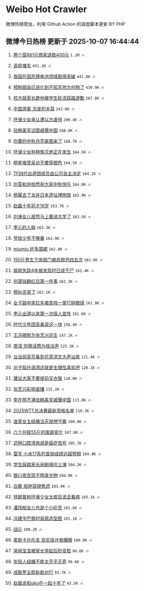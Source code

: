 # Weibo Hot Crawler 



微博热榜爬虫，利用 Github Action 的调度脚本更新 BY PHP 


## 微博今日热榜 更新于 2025-10-07 16:44:44 
1. [两个菜661元商家退款400元](https://s.weibo.com/weibo?q=%23%E4%B8%A4%E4%B8%AA%E8%8F%9C661%E5%85%83%E5%95%86%E5%AE%B6%E9%80%80%E6%AC%BE400%E5%85%83%23&t=31&band_rank=1&Refer=top) `1.1M 🔥` 

1. [返程堵车](https://s.weibo.com/weibo?q=%E8%BF%94%E7%A8%8B%E5%A0%B5%E8%BD%A6&t=31&band_rank=2&Refer=top) `451.3K 🔥` 

1. [我国在固态锂电池领域取得突破](https://s.weibo.com/weibo?q=%23%E6%88%91%E5%9B%BD%E5%9C%A8%E5%9B%BA%E6%80%81%E9%94%82%E7%94%B5%E6%B1%A0%E9%A2%86%E5%9F%9F%E5%8F%96%E5%BE%97%E7%AA%81%E7%A0%B4%23&t=31&band_rank=3&Refer=top) `441.0K 🔥` 

1. [预制甜品已进化到不知天地为何物了](https://s.weibo.com/weibo?q=%E9%A2%84%E5%88%B6%E7%94%9C%E5%93%81%E5%B7%B2%E8%BF%9B%E5%8C%96%E5%88%B0%E4%B8%8D%E7%9F%A5%E5%A4%A9%E5%9C%B0%E4%B8%BA%E4%BD%95%E7%89%A9%E4%BA%86&t=31&band_rank=4&Refer=top) `439.9K 🔥` 

1. [校方就家长跪地被学生轮流踩踏道歉](https://s.weibo.com/weibo?q=%23%E6%A0%A1%E6%96%B9%E5%B0%B1%E5%AE%B6%E9%95%BF%E8%B7%AA%E5%9C%B0%E8%A2%AB%E5%AD%A6%E7%94%9F%E8%BD%AE%E6%B5%81%E8%B8%A9%E8%B8%8F%E9%81%93%E6%AD%89%23&t=31&band_rank=5&Refer=top) `267.8K 🔥` 

1. [中国游客 泡发的木耳](https://s.weibo.com/weibo?q=%E4%B8%AD%E5%9B%BD%E6%B8%B8%E5%AE%A2%20%E6%B3%A1%E5%8F%91%E7%9A%84%E6%9C%A8%E8%80%B3&t=31&band_rank=6&Refer=top) `243.0K 🔥` 

1. [环保少女承认遭以方虐待](https://s.weibo.com/weibo?q=%23%E7%8E%AF%E4%BF%9D%E5%B0%91%E5%A5%B3%E6%89%BF%E8%AE%A4%E9%81%AD%E4%BB%A5%E6%96%B9%E8%99%90%E5%BE%85%23&t=31&band_rank=7&Refer=top) `200.4K 🔥` 

1. [驻韩美军试图威慑中国](https://s.weibo.com/weibo?q=%23%E9%A9%BB%E9%9F%A9%E7%BE%8E%E5%86%9B%E8%AF%95%E5%9B%BE%E5%A8%81%E6%85%91%E4%B8%AD%E5%9B%BD%23&t=31&band_rank=8&Refer=top) `188.0K 🔥` 

1. [你要的中秋月亮美图来了](https://s.weibo.com/weibo?q=%23%E4%BD%A0%E8%A6%81%E7%9A%84%E4%B8%AD%E7%A7%8B%E6%9C%88%E4%BA%AE%E7%BE%8E%E5%9B%BE%E6%9D%A5%E4%BA%86%23&t=31&band_rank=9&Refer=top) `168.7K 🔥` 

1. [环保少女称种族灭绝正在发生](https://s.weibo.com/weibo?q=%23%E7%8E%AF%E4%BF%9D%E5%B0%91%E5%A5%B3%E7%A7%B0%E7%A7%8D%E6%97%8F%E7%81%AD%E7%BB%9D%E6%AD%A3%E5%9C%A8%E5%8F%91%E7%94%9F%23&t=31&band_rank=10&Refer=top) `164.5K 🔥` 

1. [明星接受采访不要穿橙色](https://s.weibo.com/weibo?q=%E6%98%8E%E6%98%9F%E6%8E%A5%E5%8F%97%E9%87%87%E8%AE%BF%E4%B8%8D%E8%A6%81%E7%A9%BF%E6%A9%99%E8%89%B2&t=31&band_rank=11&Refer=top) `164.5K 🔥` 

1. [TF四代出道团成员由公司自主决定](https://s.weibo.com/weibo?q=TF%E5%9B%9B%E4%BB%A3%E5%87%BA%E9%81%93%E5%9B%A2%E6%88%90%E5%91%98%E7%94%B1%E5%85%AC%E5%8F%B8%E8%87%AA%E4%B8%BB%E5%86%B3%E5%AE%9A&t=31&band_rank=12&Refer=top) `164.2K 🔥` 

1. [刘雯和井柏然祝大家中秋快乐](https://s.weibo.com/weibo?q=%E5%88%98%E9%9B%AF%E5%92%8C%E4%BA%95%E6%9F%8F%E7%84%B6%E7%A5%9D%E5%A4%A7%E5%AE%B6%E4%B8%AD%E7%A7%8B%E5%BF%AB%E4%B9%90&t=31&band_rank=13&Refer=top) `164.0K 🔥` 

1. [杨幂去了龙井日本遗址博物馆](https://s.weibo.com/weibo?q=%E6%9D%A8%E5%B9%82%E5%8E%BB%E4%BA%86%E9%BE%99%E4%BA%95%E6%97%A5%E6%9C%AC%E9%81%97%E5%9D%80%E5%8D%9A%E7%89%A9%E9%A6%86&t=31&band_rank=14&Refer=top) `163.9K 🔥` 

1. [赵磊十年前才16岁](https://s.weibo.com/weibo?q=%23%E8%B5%B5%E7%A3%8A%E5%8D%81%E5%B9%B4%E5%89%8D%E6%89%8D16%E5%B2%81%23&t=31&band_rank=15&Refer=top) `163.7K 🔥` 

1. [刘涛女儿居然马上要读大学了](https://s.weibo.com/weibo?q=%E5%88%98%E6%B6%9B%E5%A5%B3%E5%84%BF%E5%B1%85%E7%84%B6%E9%A9%AC%E4%B8%8A%E8%A6%81%E8%AF%BB%E5%A4%A7%E5%AD%A6%E4%BA%86&t=31&band_rank=16&Refer=top) `163.5K 🔥` 

1. [李沁的人脉](https://s.weibo.com/weibo?q=%23%E6%9D%8E%E6%B2%81%E7%9A%84%E4%BA%BA%E8%84%89%23&t=31&band_rank=17&Refer=top) `163.3K 🔥` 

1. [登陆少年不换番](https://s.weibo.com/weibo?q=%23%E7%99%BB%E9%99%86%E5%B0%91%E5%B9%B4%E4%B8%8D%E6%8D%A2%E7%95%AA%23&t=31&band_rank=18&Refer=top) `162.9K 🔥` 

1. [miumiu 好多围裙](https://s.weibo.com/weibo?q=miumiu%20%E5%A5%BD%E5%A4%9A%E5%9B%B4%E8%A3%99&t=31&band_rank=19&Refer=top) `162.8K 🔥` 

1. [150斤男生下床抵门被风掀开四五次](https://s.weibo.com/weibo?q=%23150%E6%96%A4%E7%94%B7%E7%94%9F%E4%B8%8B%E5%BA%8A%E6%8A%B5%E9%97%A8%E8%A2%AB%E9%A3%8E%E6%8E%80%E5%BC%80%E5%9B%9B%E4%BA%94%E6%AC%A1%23&t=31&band_rank=20&Refer=top) `162.6K 🔥` 

1. [姐姐失踪4年被发现时已成干尸](https://s.weibo.com/weibo?q=%23%E5%A7%90%E5%A7%90%E5%A4%B1%E8%B8%AA4%E5%B9%B4%E8%A2%AB%E5%8F%91%E7%8E%B0%E6%97%B6%E5%B7%B2%E6%88%90%E5%B9%B2%E5%B0%B8%23&t=31&band_rank=21&Refer=top) `162.4K 🔥` 

1. [何晟铭翻红后第一件事](https://s.weibo.com/weibo?q=%E4%BD%95%E6%99%9F%E9%93%AD%E7%BF%BB%E7%BA%A2%E5%90%8E%E7%AC%AC%E4%B8%80%E4%BB%B6%E4%BA%8B&t=31&band_rank=22&Refer=top) `162.3K 🔥` 

1. [穆祉丞哭了](https://s.weibo.com/weibo?q=%E7%A9%86%E7%A5%89%E4%B8%9E%E5%93%AD%E4%BA%86&t=31&band_rank=23&Refer=top) `162.1K 🔥` 

1. [女子路中央拦车被其母一掌打碎眼镜](https://s.weibo.com/weibo?q=%23%E5%A5%B3%E5%AD%90%E8%B7%AF%E4%B8%AD%E5%A4%AE%E6%8B%A6%E8%BD%A6%E8%A2%AB%E5%85%B6%E6%AF%8D%E4%B8%80%E6%8E%8C%E6%89%93%E7%A2%8E%E7%9C%BC%E9%95%9C%23&t=31&band_rank=24&Refer=top) `161.9K 🔥` 

1. [李沁出道以来第一次摇人宣传](https://s.weibo.com/weibo?q=%E6%9D%8E%E6%B2%81%E5%87%BA%E9%81%93%E4%BB%A5%E6%9D%A5%E7%AC%AC%E4%B8%80%E6%AC%A1%E6%91%87%E4%BA%BA%E5%AE%A3%E4%BC%A0&t=31&band_rank=25&Refer=top) `161.6K 🔥` 

1. [时代少年团高鼻梁这一块](https://s.weibo.com/weibo?q=%E6%97%B6%E4%BB%A3%E5%B0%91%E5%B9%B4%E5%9B%A2%E9%AB%98%E9%BC%BB%E6%A2%81%E8%BF%99%E4%B8%80%E5%9D%97&t=31&band_rank=26&Refer=top) `156.4K 🔥` 

1. [王迅晒照为张艺兴庆生](https://s.weibo.com/weibo?q=%23%E7%8E%8B%E8%BF%85%E6%99%92%E7%85%A7%E4%B8%BA%E5%BC%A0%E8%89%BA%E5%85%B4%E5%BA%86%E7%94%9F%23&t=31&band_rank=27&Refer=top) `147.1K 🔥` 

1. [周深 你猜话筒为啥没声](https://s.weibo.com/weibo?q=%E5%91%A8%E6%B7%B1%20%E4%BD%A0%E7%8C%9C%E8%AF%9D%E7%AD%92%E4%B8%BA%E5%95%A5%E6%B2%A1%E5%A3%B0&t=31&band_rank=28&Refer=top) `125.3K 🔥` 

1. [台当局官员看到花莲洪灾大声讪笑](https://s.weibo.com/weibo?q=%23%E5%8F%B0%E5%BD%93%E5%B1%80%E5%AE%98%E5%91%98%E7%9C%8B%E5%88%B0%E8%8A%B1%E8%8E%B2%E6%B4%AA%E7%81%BE%E5%A4%A7%E5%A3%B0%E8%AE%AA%E7%AC%91%23&t=31&band_rank=29&Refer=top) `121.4K 🔥` 

1. [刘子晗孙涵清这就是生理性喜欢吧](https://s.weibo.com/weibo?q=%E5%88%98%E5%AD%90%E6%99%97%E5%AD%99%E6%B6%B5%E6%B8%85%E8%BF%99%E5%B0%B1%E6%98%AF%E7%94%9F%E7%90%86%E6%80%A7%E5%96%9C%E6%AC%A2%E5%90%A7&t=31&band_rank=30&Refer=top) `120.1K 🔥` 

1. [建议大家不要提前买衣服](https://s.weibo.com/weibo?q=%E5%BB%BA%E8%AE%AE%E5%A4%A7%E5%AE%B6%E4%B8%8D%E8%A6%81%E6%8F%90%E5%89%8D%E4%B9%B0%E8%A1%A3%E6%9C%8D&t=31&band_rank=31&Refer=top) `118.0K 🔥` 

1. [张艺兴彩排直播](https://s.weibo.com/weibo?q=%23%E5%BC%A0%E8%89%BA%E5%85%B4%E5%BD%A9%E6%8E%92%E7%9B%B4%E6%92%AD%23&t=31&band_rank=32&Refer=top) `115.2K 🔥` 

1. [李在明不满驻韩美军威慑中国](https://s.weibo.com/weibo?q=%23%E6%9D%8E%E5%9C%A8%E6%98%8E%E4%B8%8D%E6%BB%A1%E9%A9%BB%E9%9F%A9%E7%BE%8E%E5%86%9B%E5%A8%81%E6%85%91%E4%B8%AD%E5%9B%BD%23&t=31&band_rank=33&Refer=top) `113.8K 🔥` 

1. [2025WTT总决赛最新资格名单](https://s.weibo.com/weibo?q=%232025WTT%E6%80%BB%E5%86%B3%E8%B5%9B%E6%9C%80%E6%96%B0%E8%B5%84%E6%A0%BC%E5%90%8D%E5%8D%95%23&t=31&band_rank=34&Refer=top) `110.3K 🔥` 

1. [谁家女主结婚当天就想守寡](https://s.weibo.com/weibo?q=%E8%B0%81%E5%AE%B6%E5%A5%B3%E4%B8%BB%E7%BB%93%E5%A9%9A%E5%BD%93%E5%A4%A9%E5%B0%B1%E6%83%B3%E5%AE%88%E5%AF%A1&t=31&band_rank=35&Refer=top) `109.0K 🔥` 

1. [六个月瘦55斤的面部变化](https://s.weibo.com/weibo?q=%E5%85%AD%E4%B8%AA%E6%9C%88%E7%98%A655%E6%96%A4%E7%9A%84%E9%9D%A2%E9%83%A8%E5%8F%98%E5%8C%96&t=31&band_rank=36&Refer=top) `107.0K 🔥` 

1. [这种口腔溃疡或是癌症信号](https://s.weibo.com/weibo?q=%23%E8%BF%99%E7%A7%8D%E5%8F%A3%E8%85%94%E6%BA%83%E7%96%A1%E6%88%96%E6%98%AF%E7%99%8C%E7%97%87%E4%BF%A1%E5%8F%B7%23&t=31&band_rank=37&Refer=top) `105.7K 🔥` 

1. [雷军 小米17系列首销成绩远超预期](https://s.weibo.com/weibo?q=%E9%9B%B7%E5%86%9B%20%E5%B0%8F%E7%B1%B317%E7%B3%BB%E5%88%97%E9%A6%96%E9%94%80%E6%88%90%E7%BB%A9%E8%BF%9C%E8%B6%85%E9%A2%84%E6%9C%9F&t=31&band_rank=38&Refer=top) `104.8K 🔥` 

1. [学生踩踏家长闹剧缘何上演](https://s.weibo.com/weibo?q=%23%E5%AD%A6%E7%94%9F%E8%B8%A9%E8%B8%8F%E5%AE%B6%E9%95%BF%E9%97%B9%E5%89%A7%E7%BC%98%E4%BD%95%E4%B8%8A%E6%BC%94%23&t=31&band_rank=39&Refer=top) `104.2K 🔥` 

1. [银川夜空现不明发光物](https://s.weibo.com/weibo?q=%E9%93%B6%E5%B7%9D%E5%A4%9C%E7%A9%BA%E7%8E%B0%E4%B8%8D%E6%98%8E%E5%8F%91%E5%85%89%E7%89%A9&t=31&band_rank=40&Refer=top) `104.0K 🔥` 

1. [白鹿 拒绝容貌焦虑](https://s.weibo.com/weibo?q=%E7%99%BD%E9%B9%BF%20%E6%8B%92%E7%BB%9D%E5%AE%B9%E8%B2%8C%E7%84%A6%E8%99%91&t=31&band_rank=41&Refer=top) `103.9K 🔥` 

1. [特朗普称环保少女太疯狂该去看病](https://s.weibo.com/weibo?q=%23%E7%89%B9%E6%9C%97%E6%99%AE%E7%A7%B0%E7%8E%AF%E4%BF%9D%E5%B0%91%E5%A5%B3%E5%A4%AA%E7%96%AF%E7%8B%82%E8%AF%A5%E5%8E%BB%E7%9C%8B%E7%97%85%23&t=31&band_rank=42&Refer=top) `103.1K 🔥` 

1. [潘玮柏女儿也是个小吃货](https://s.weibo.com/weibo?q=%23%E6%BD%98%E7%8E%AE%E6%9F%8F%E5%A5%B3%E5%84%BF%E4%B9%9F%E6%98%AF%E4%B8%AA%E5%B0%8F%E5%90%83%E8%B4%A7%23&t=31&band_rank=43&Refer=top) `101.6K 🔥` 

1. [冯建宇巴黎时装周造型图](https://s.weibo.com/weibo?q=%E5%86%AF%E5%BB%BA%E5%AE%87%E5%B7%B4%E9%BB%8E%E6%97%B6%E8%A3%85%E5%91%A8%E9%80%A0%E5%9E%8B%E5%9B%BE&t=31&band_rank=44&Refer=top) `101.1K 🔥` 

1. [战沁](https://s.weibo.com/weibo?q=%E6%88%98%E6%B2%81&t=31&band_rank=45&Refer=top) `100.2K 🔥` 

1. [奥斯卡孙乐言 现实版许我耀眼](https://s.weibo.com/weibo?q=%E5%A5%A5%E6%96%AF%E5%8D%A1%E5%AD%99%E4%B9%90%E8%A8%80%20%E7%8E%B0%E5%AE%9E%E7%89%88%E8%AE%B8%E6%88%91%E8%80%80%E7%9C%BC&t=31&band_rank=46&Refer=top) `100.0K 🔥` 

1. [哭闹宝宝被家长举起后秒变脸](https://s.weibo.com/weibo?q=%23%E5%93%AD%E9%97%B9%E5%AE%9D%E5%AE%9D%E8%A2%AB%E5%AE%B6%E9%95%BF%E4%B8%BE%E8%B5%B7%E5%90%8E%E7%A7%92%E5%8F%98%E8%84%B8%23&t=31&band_rank=47&Refer=top) `96.6K 🔥` 

1. [年轻人结婚不能太平平无奇](https://s.weibo.com/weibo?q=%E5%B9%B4%E8%BD%BB%E4%BA%BA%E7%BB%93%E5%A9%9A%E4%B8%8D%E8%83%BD%E5%A4%AA%E5%B9%B3%E5%B9%B3%E6%97%A0%E5%A5%87&t=31&band_rank=48&Refer=top) `96.6K 🔥` 

1. [成毅罗云熙新剧对打](https://s.weibo.com/weibo?q=%23%E6%88%90%E6%AF%85%E7%BD%97%E4%BA%91%E7%86%99%E6%96%B0%E5%89%A7%E5%AF%B9%E6%89%93%23&t=31&band_rank=49&Refer=top) `93.7K 🔥` 

1. [赵磊说和qko在一起十年了](https://s.weibo.com/weibo?q=%E8%B5%B5%E7%A3%8A%E8%AF%B4%E5%92%8Cqko%E5%9C%A8%E4%B8%80%E8%B5%B7%E5%8D%81%E5%B9%B4%E4%BA%86&t=31&band_rank=50&Refer=top) `93.5K 🔥` 

